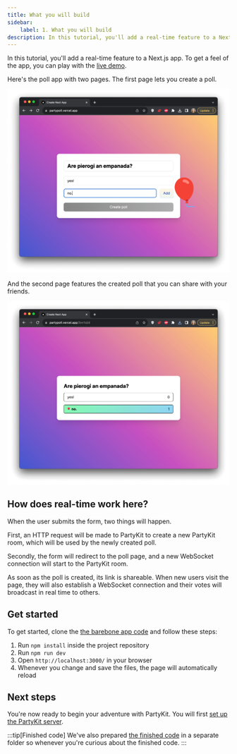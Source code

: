 ```yaml
---
title: What you will build
sidebar:
    label: 1. What you will build
description: In this tutorial, you'll add a real-time feature to a Next.js app
---
```


In this tutorial, you'll add a real-time feature to a Next.js app. To get a feel of the app, you can play with the [live demo](https://partypoll.vercel.app/).

Here's the poll app with two pages. The first page lets you create a poll.

![A screenshot of the form for generating the poll](../../../../assets/tutorials/add-partykit-to-a-nextjs-app/page1-1.png)

And the second page features the created poll that you can share with your  friends.

![A screenshot of the page featuring the poll with the question: "Are pierogi an empanada?"](../../../../assets/tutorials/add-partykit-to-a-nextjs-app/page1-2.png)

## How does real-time work here?

When the user submits the form, two things will happen.

First, an HTTP request will be made to PartyKit to create a new PartyKit room, which will be used by the newly created poll.

Secondly, the form will redirect to the poll page, and a new WebSocket connection will start to the PartyKit room.

As soon as the poll is created, its link is shareable. When new users visit the page, they will also establish a WebSocket connection and their votes will broadcast in real time to others.

## Get started

To get started, clone the [the barebone app code](https://github.com/partykit/partypoll) and follow these steps:

1. Run `npm install` inside the project repository
2. Run `npm run dev`
3. Open `http://localhost:3000/` in your browser
4. Whenever you change and save the files, the page will automatically reload

## Next steps

You're now ready to begin your adventure with PartyKit. You will first [set up the PartyKit server](./2-set-up-server).

:::tip[Finished code]
We've also prepared [the finished code]() in a separate folder so whenever you're curious about the finished code.
:::
